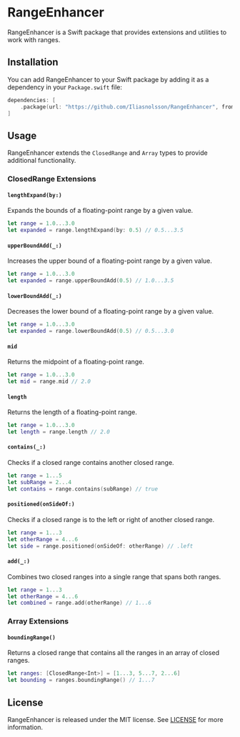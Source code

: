 RangeEnhancer
=============

RangeEnhancer is a Swift package that provides extensions and utilities to work with ranges.

Installation
------------

You can add RangeEnhancer to your Swift package by adding it as a dependency in your `Package.swift` file:

```swift
dependencies: [
    .package(url: "https://github.com/Iliasnolsson/RangeEnhancer", from: "1.0.0"..<"2.0.0")
]
```

Usage
-----

RangeEnhancer extends the `ClosedRange` and `Array` types to provide additional functionality.

### ClosedRange Extensions

#### `lengthExpand(by:)`

Expands the bounds of a floating-point range by a given value.

```swift
let range = 1.0...3.0
let expanded = range.lengthExpand(by: 0.5) // 0.5...3.5
```

#### `upperBoundAdd(_:)`

Increases the upper bound of a floating-point range by a given value.

```swift
let range = 1.0...3.0
let expanded = range.upperBoundAdd(0.5) // 1.0...3.5
```

#### `lowerBoundAdd(_:)`

Decreases the lower bound of a floating-point range by a given value.

```swift
let range = 1.0...3.0
let expanded = range.lowerBoundAdd(0.5) // 0.5...3.0
```

#### `mid`

Returns the midpoint of a floating-point range.

```swift
let range = 1.0...3.0
let mid = range.mid // 2.0
```

#### `length`

Returns the length of a floating-point range.

```swift
let range = 1.0...3.0
let length = range.length // 2.0
```

#### `contains(_:)`

Checks if a closed range contains another closed range.

```swift
let range = 1...5
let subRange = 2...4
let contains = range.contains(subRange) // true
```

#### `positioned(onSideOf:)`

Checks if a closed range is to the left or right of another closed range.


```swift
let range = 1...3
let otherRange = 4...6
let side = range.positioned(onSideOf: otherRange) // .left
```

#### `add(_:)`

Combines two closed ranges into a single range that spans both ranges.

```swift
let range = 1...3
let otherRange = 4...6
let combined = range.add(otherRange) // 1...6
```

### Array Extensions

#### `boundingRange()`

Returns a closed range that contains all the ranges in an array of closed ranges.

```swift
let ranges: [ClosedRange<Int>] = [1...3, 5...7, 2...6]
let bounding = ranges.boundingRange() // 1...7
```

License
-------

RangeEnhancer is released under the MIT license. See [LICENSE](LICENSE) for more information.
